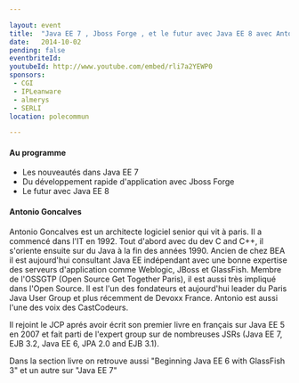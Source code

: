 ```yaml
---

layout: event
title:  "Java EE 7 , Jboss Forge , et le futur avec Java EE 8 avec Antonio Goncalves"
date:   2014-10-02
pending: false
eventbriteId:
youtubeId: http://www.youtube.com/embed/rli7a2YEWP0
sponsors:
 - CGI
 - IPLeanware
 - almerys
 - SERLI
location: polecommun

---
```


#### Au programme 

- Les nouveautés dans Java EE 7
- Du développement rapide d'application avec Jboss Forge
- Le futur avec Java EE 8

#### Antonio Goncalves

Antonio Goncalves est un architecte logiciel senior qui vit à paris. Il a commencé dans l'IT en 1992. Tout d'abord avec du dev C and C++, il s'oriente ensuite sur du Java à la fin des années 1990. 
Ancien de chez BEA il est aujourd'hui consultant Java EE indépendant avec une bonne expertise des serveurs d'application comme  Weblogic, JBoss et GlassFish.
Membre de l'OSSGTP (Open Source Get Together Paris), il est aussi très impliqué dans l'Open Source. Il est l'un des fondateurs et aujourd'hui leader du Paris Java User Group et plus récemment de Devoxx France. Antonio est aussi l'une des voix des CastCodeurs.

Il rejoint le JCP aprés avoir écrit son premier livre en français sur Java EE 5 en 2007 et fait parti de l'expert group sur de nombreuses JSRs (Java EE 7, EJB 3.2, Java EE 6, JPA 2.0 and EJB 3.1).

Dans la section livre on retrouve aussi "Beginning Java EE 6 with GlassFish 3" et un autre sur "Java EE 7"
